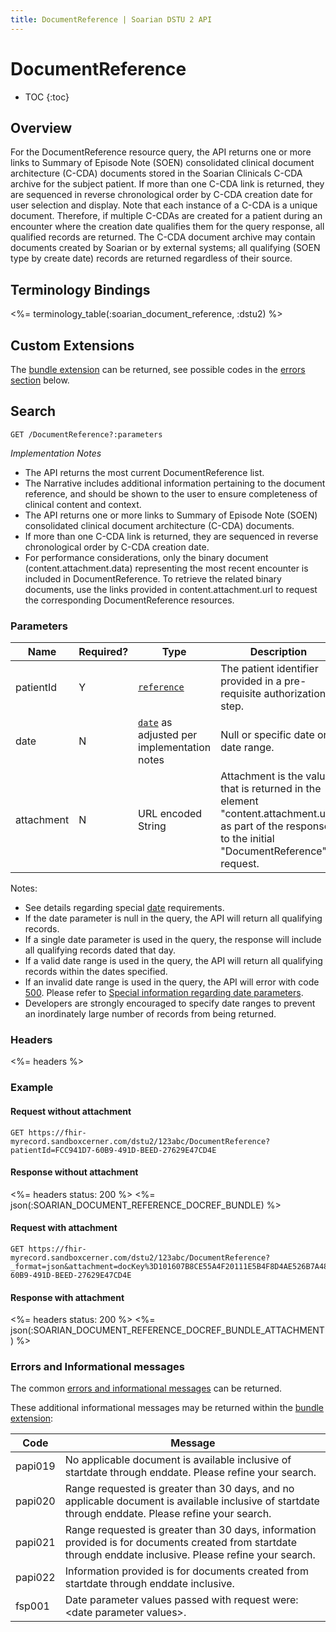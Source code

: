 ```yaml
---
title: DocumentReference | Soarian DSTU 2 API
---
```


# DocumentReference

* TOC
{:toc}

## Overview

For the DocumentReference resource query, the API returns one or more links to Summary of Episode Note (SOEN) consolidated clinical document architecture (C-CDA) documents stored in the Soarian Clinicals C-CDA archive for the subject patient. If more than one C-CDA link is returned, they are sequenced in reverse chronological order by C-CDA creation date for user selection and display. Note that each instance of a C-CDA is a unique document. Therefore, if multiple C-CDAs are created for a patient during an encounter where the creation date qualifies them for the query response, all qualified records are returned. The C-CDA document archive may contain documents created by Soarian or by external systems; all qualifying (SOEN type by create date) records are returned regardless of their source.

## Terminology Bindings

<%= terminology_table(:soarian_document_reference, :dstu2) %>

## Custom Extensions

The [bundle extension] can be returned, see possible codes in the [errors section] below.

## Search

    GET /DocumentReference?:parameters

_Implementation Notes_

* The API returns the most current DocumentReference list.
* The Narrative includes additional information pertaining to the document reference, and should be shown to the user to ensure completeness of clinical content and context.
* The API returns one or more links to Summary of Episode Note (SOEN) consolidated clinical document architecture (C-CDA) documents.
* If more than one C-CDA link is returned, they are sequenced in reverse chronological order by C-CDA creation date.
* For performance considerations, only the binary document (content.attachment.data) representing the most recent encounter is included in DocumentReference. To retrieve the related binary documents, use the links provided in content.attachment.url to request the corresponding DocumentReference resources.

### Parameters

 Name       | Required? | Type                                          | Description
------------|-----------|-----------------------------------------------|------------------------------------------------------------------------------------------------------------------------------------------------------
 patientId  | Y         | [`reference`]                                 | The patient identifier provided in a pre-requisite authorization step.
 date       | N         | [`date`] as adjusted per implementation notes | Null or specific date or a date range.
 attachment | N         | URL encoded String                            | Attachment is the value that is returned in the element "content.attachment.url" as part of the response to the initial "DocumentReference" request.

Notes:

* See details regarding special [date][date-parameter] requirements.
* If the date parameter is null in the query, the API will return all qualifying records.
* If a single date parameter is used in the query, the response will include all qualifying records dated that day.
* If a valid date range is used in the query, the API will return all qualifying records within the dates specified.
* If an invalid date range is used in the query, the API will error with code [500][common-errors]. Please refer to [Special information regarding date parameters][date-parameter].
* Developers are strongly encouraged to specify date ranges to prevent an inordinately large number of records from being returned.

### Headers

<%= headers %>

### Example

#### Request without attachment

    GET https://fhir-myrecord.sandboxcerner.com/dstu2/123abc/DocumentReference?patientId=FCC941D7-60B9-491D-BEED-27629E47CD4E

#### Response without attachment

<%= headers status: 200 %>
<%= json(:SOARIAN_DOCUMENT_REFERENCE_DOCREF_BUNDLE) %>

#### Request with attachment

    GET https://fhir-myrecord.sandboxcerner.com/dstu2/123abc/DocumentReference?_format=json&attachment=docKey%3D101607B8CE55A4F20111E5B4F8D4AE526B7A48%26objNum%3D1%26created%3D20160301%26indexed%3D20160301&patientId=FCC941D7-60B9-491D-BEED-27629E47CD4E

#### Response with attachment

<%= headers status: 200 %>
<%= json(:SOARIAN_DOCUMENT_REFERENCE_DOCREF_BUNDLE_ATTACHMENT) %>

### Errors and Informational messages

The common [errors and informational messages][common-errors] can be returned.

These additional informational messages may be returned within the [bundle extension]:

 Code    | Message
---------|-------------------------------------------------------------------------------------------------------------------------------------------------------------
 papi019 | No applicable document is available inclusive of startdate through enddate. Please refine your search.
 papi020 | Range requested is greater than 30 days, and no applicable document is available inclusive of startdate through enddate. Please refine your search.
 papi021 | Range requested is greater than 30 days, information provided is for documents created from startdate through enddate inclusive. Please refine your search.
 papi022 | Information provided is for documents created from startdate through enddate inclusive.
 fsp001  | Date parameter values passed with request were: \<date parameter values\>.

[bundle extension]: ../../#bundle-message-extension
[errors section]: #errors-and-informational-messages
[`reference`]: http://hl7.org/fhir/DSTU2/search.html#reference
[`date`]: http://hl7.org/fhir/DSTU2/search.html#date
[common-errors]: ../../common-errors
[date-parameter]: ../../#special-information-regarding-date-parameters
